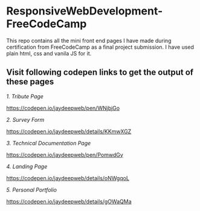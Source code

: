 # ResponsiveWebDevelopment-FreeCodeCamp
This repo contains all the mini front end pages I have made during certification from FreeCodeCamp as a final project submission. I have used plain html, css and vanila JS for it.

## Visit following codepen links to get the output of these pages

*1. Tribute Page*

https://codepen.io/jaydeepweb/pen/WNjbjGo

*2. Survey Form*

https://codepen.io/jaydeepweb/details/KKmwXGZ

*3. Technical Documentation Page*

https://codepen.io/jaydeepweb/pen/PomwdGy

*4. Landing Page*

https://codepen.io/jaydeepweb/details/oNWgqoL

*5. Personal Portfolio*

https://codepen.io/jaydeepweb/details/gOWaQMa

